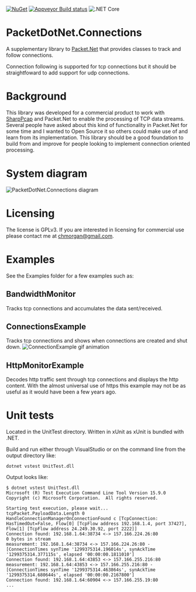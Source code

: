 [![NuGet](https://img.shields.io/nuget/v/packetnet-connections.svg)](https://www.nuget.org/packages/packetnet-connections/)
[![Appveyor Build status](https://ci.appveyor.com/api/projects/status/h2j5eifuh3j5svjl/branch/master?svg=true)](https://ci.appveyor.com/project/chmorgan/packetnet-connections/branch/master)
![.NET Core](https://github.com/chmorgan/packetnet-connections/workflows/.NET%20Core/badge.svg)

# PacketDotNet.Connections

A supplementary library to [Packet.Net](http://github.com/chmorgan/packetnet) that provides classes to track
and follow connections.

Connection following is supported for tcp connections but it should be straightfoward to add support for
udp connections.

# Background

This library was developed for a commercial product to work with [SharpPcap](http://github.com/chmorgan/sharppcap) and Packet.Net to enable
the processing of TCP data streams. Several people have asked about this kind of functionality in Packet.Net for some
time and I wanted to Open Source it so others could make use of and learn from its implementation. This library should
be a good foundation to build from and improve for people looking to implement connection oriented processing.

# System diagram

![PacketDotNet.Connections diagram](PacketDotNet.Connections.svg)

# Licensing

The license is GPLv3. If you are interested in licensing for commercial use please contact me at chmorgan@gmail.com.

# Examples

See the Examples folder for a few examples such as:

## BandwidthMonitor
Tracks tcp connections and accumulates the data sent/received.

## ConnectionsExample
Tracks tcp connections and shows when connections are created and shut down.
![ConnectionExample gif animation](ConnectionExample.gif)

## HttpMonitorExample
Decodes http traffic sent through tcp connections and displays the http content.
With the almost universal use of https this example may not be as useful as it would have been a few years ago.

# Unit tests

Located in the UnitTest directory. Written in xUnit as xUnit is bundled with .NET.

Build and run either through VisualStudio or on the command line from the output directory like:

```
dotnet vstest UnitTest.dll
```

Output looks like:

```
$ dotnet vstest UnitTest.dll
Microsoft (R) Test Execution Command Line Tool Version 15.9.0
Copyright (c) Microsoft Corporation.  All rights reserved.

Starting test execution, please wait...
tcpPacket.PayloadData.Length 0
HandleConnectionManagerOnConnectionFound c [TcpConnection: HasTimedOut=False, Flow[0] [TcpFlow address 192.168.1.4, port 37427], Flow[1] [TcpFlow address 24.249.30.92, port 2222]]
Connection found: 192.168.1.64:38734 <-> 157.166.224.26:80
0 bytes in stream
measurement: 192.168.1.64:38734 <-> 157.166.224.26:80 - [ConnectionTimes synTime '1299375314.196014s', synAckTime '1299375314.377115s', elapsed '00:00:00.1811010']
Connection found: 192.168.1.64:43853 <-> 157.166.255.216:80
measurement: 192.168.1.64:43853 <-> 157.166.255.216:80 - [ConnectionTimes synTime '1299375314.463864s', synAckTime '1299375314.680644s', elapsed '00:00:00.2167800']
Connection found: 192.168.1.64:60904 <-> 157.166.255.19:80
...
```
